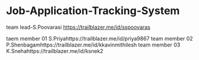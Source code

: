 # Job-Application-Tracking-System
team  lead-S.Poovarasi https://trailblazer.me/id/sspoovaras

taem member 01 S.Priyahttps://trailblazer.me/id/priya9867
team member 02 P.Shenbagamhttps://trailblazer.me/id/kkavinmithilesh
team member 03 K.Snehahttps://trailblazer.me/id/ksnek2    
